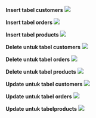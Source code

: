**Insert tabel customers**
![](../dat_3_RDB/screenshoot/insert-customers.png)

**Insert tabel orders**
![](../dat_3_RDB/screenshoot/insert-orders.png)

**Insert tabel products**
![](../dat_3_RDB/screenshoot/insert-products.png)



**Delete untuk tabel customers**
![](../dat_3_RDB/screenshoot/delete-customers.png)

**Delete untuk tabel orders**
![](../dat_3_RDB/screenshoot/delete-orders.png)

**Delete untuk tabel products**
![](../dat_3_RDB/screenshoot/delete-products.png)



**Update untuk tabel customers**
![](../dat_3_RDB/screenshoot/update-customers.png)

**Update untuk tabel orders**
![](../dat_3_RDB/screenshoot/update-orders.png)

**Update untuk tabelproducts**
![](../dat_3_RDB/screenshoot/update-products.png)

